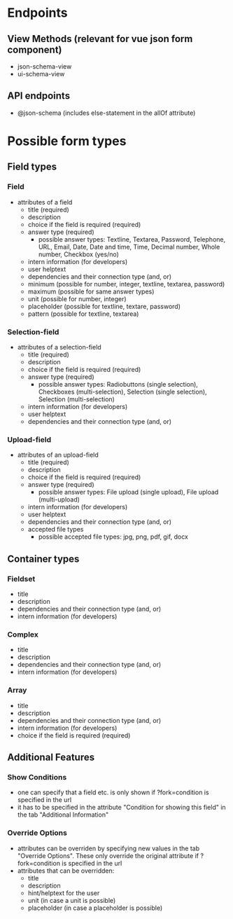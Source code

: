 # Endpoints

## View Methods (relevant for vue json form component)
- json-schema-view
- ui-schema-view

## API endpoints
- @json-schema (includes else-statement in the allOf attribute)

# Possible form types

## Field types

### Field
 - attributes of a field
   - title (required)
   - description
   - choice if the field is required (required)
   - answer type (required)
     - possible answer types: Textline, Textarea, Password, Telephone, URL, Email, Date, Date and time, Time, Decimal number, Whole number, Checkbox (yes/no)
   - intern information (for developers)
   - user helptext
   - dependencies and their connection type (and, or)
   - minimum (possible for number, integer, textline, textarea, password)
   - maximum (possible for same answer types)
   - unit (possible for number, integer)
   - placeholder (possible for textline, textare, password)
   - pattern (possible for textline, textarea)

### Selection-field
 - attributes of a selection-field
   - title (required)
   - description
   - choice if the field is required (required)
   - answer type (required)
     - possible answer types: Radiobuttons (single selection), Checkboxes (multi-selection), Selection (single selection), Selection (multi-selection)
   - intern information (for developers)
   - user helptext
   - dependencies and their connection type (and, or)

### Upload-field
 - attributes of an upload-field
   - title (required)
   - description
   - choice if the field is required (required)
   - answer type (required)
     - possible answer types: File upload (single upload), File upload (multi-upload)
   - intern information (for developers)
   - user helptext
   - dependencies and their connection type (and, or)
   - accepted file types
     - possible accepted file types: jpg, png, pdf, gif, docx

## Container types

### Fieldset
 - title
 - description
 - dependencies and their connection type (and, or)
 - intern information (for developers)

### Complex
 - title
 - description
 - dependencies and their connection type (and, or)
 - intern information (for developers)

### Array
 - title
 - description
 - dependencies and their connection type (and, or)
 - intern information (for developers)
 - choice if the field is required (required)


## Additional Features

### Show Conditions
 - one can specify that a field etc. is only shown if ?fork=condition is specified in the url
 - it has to be specified in the attribute "Condition for showing this field" in the tab "Additional Information"

### Override Options
 - attributes can be overriden by specifying new values in the tab "Override Options". These only override the original attribute if ?fork=condition is specified in the url
 - attributes that can be overridden:
   - title
   - description
   - hint/helptext for the user
   - unit (in case a unit is possible)
   - placeholder (in case a placeholder is possible)